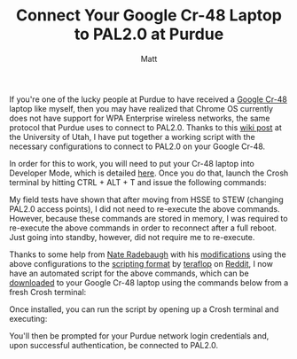 ﻿---
layout: post
title: Connect Your Google Cr-48 Laptop to PAL2.0 at Purdue
author: Matt
permalink: /2011/02/connect-your-google-cr-48-laptop-to-pal2-0-at-purdue/
categories:
  - Miscellaneous
tags:
  - chromeos
  - tutorial
---

If you're one of the lucky people at Purdue to have received a [Google Cr-48](http://www.google.com/chromeos/pilot-program-cr48.html) laptop like myself, then you may have realized that Chrome OS currently does not have support for WPA Enterprise wireless networks, the same protocol that Purdue uses to connect to PAL2.0. Thanks to this <a href="https://wiki.utah.edu/confluence/display/~u0226271/UConnect on Chrome OS">wiki post</a> at the University of Utah, I have put together a working script with the necessary configurations to connect to PAL2.0 on your Google Cr-48.

In order for this to work, you will need to put your Cr-48 laptop into Developer Mode, which is detailed [here][3]. Once you do that, launch the Crosh terminal by hitting CTRL + ALT + T and issue the following commands:

 [3]: http://www.chromium.org/chromium-os/developer-information-for-chrome-os-devices/cr-48-chrome-notebook-developer-information

<script src="https://gist.github.com/mbmccormick/811480.js"> </script>

My field tests have shown that after moving from HSSE to STEW (changing PAL2.0 access points), I did not need to re-execute the above commands. However, because these commands are stored in memory, I was required to re-execute the above commands in order to reconnect after a full reboot. Just going into standby, however, did not require me to re-execute.

Thanks to some help from [Nate Radebaugh][4] with his [modifications][5] using the above configurations to the [scripting format][6] by [teraflop][7] on [Reddit][8], I now have an automated script for the above commands, which can be [downloaded][9] to your Google Cr-48 laptop using the commands below from a fresh Crosh terminal:

 [4]: http://naterad.com/
 [5]: http://pastebin.com/3zhLb8qw
 [6]: http://pastebin.com/G3ta4zsa
 [7]: http://www.reddit.com/user/teraflop
 [8]: http://www.reddit.com/r/CR48/comments/fcxhw/any_workarounds_for_wpa2_with_certificate/
 [9]: http://archive.mbmccormick/files/pal2.sh

<script src="https://gist.github.com/mbmccormick/827025.js"> </script>

Once installed, you can run the script by opening up a Crosh terminal and executing:

<script src="https://gist.github.com/mbmccormick/827049.js"> </script>

You'll then be prompted for your Purdue network login credentials and, upon successful authentication, be connected to PAL2.0.
